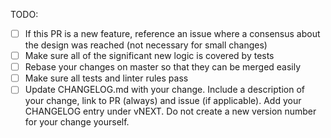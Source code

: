 <!--
  Thanks for filing a pull request on fabric-es!

  Please look at the following checklist to ensure that your PR
  can be accepted quickly:
-->

TODO:

- [ ] If this PR is a new feature, reference an issue where a consensus about the design was reached (not necessary for small changes)
- [ ] Make sure all of the significant new logic is covered by tests
- [ ] Rebase your changes on master so that they can be merged easily
- [ ] Make sure all tests and linter rules pass
- [ ] Update CHANGELOG.md with your change. Include a description of your change, link to PR (always) and issue (if applicable). Add your CHANGELOG entry under vNEXT. Do not create a new version number for your change yourself.
